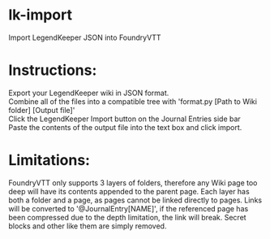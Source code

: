 # lk-import
Import LegendKeeper JSON into FoundryVTT

# Instructions:
Export your LegendKeeper wiki in JSON format.  
Combine all of the files into a compatible tree with 'format.py [Path to Wiki folder] [Output file]'  
Click the LegendKeeper Import button on the Journal Entries side bar  
Paste the contents of the output file into the text box and click import.

# Limitations:
FoundryVTT only supports 3 layers of folders, therefore any Wiki page too deep will have its contents appended to the parent page.
Each layer has both a folder and a page, as pages cannot be linked directly to pages.
Links will be converted to '@JournalEntry[NAME]', if the referenced page has been compressed due to the depth limitation, the link will break.
Secret blocks and other like them are simply removed.